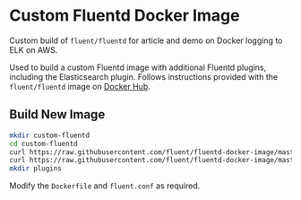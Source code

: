 # Custom Fluentd Docker Image

Custom build of `fluent/fluentd` for article and demo on Docker logging to ELK on AWS.

Used to build a custom Fluentd image with additional Fluentd plugins, including the Elasticsearch plugin. Follows instructions provided with the `fluent/fluentd` image on [Docker Hub](https://hub.docker.com/r/fluent/fluentd/).

## Build New Image

```bash
mkdir custom-fluentd
cd custom-fluentd
curl https://raw.githubusercontent.com/fluent/fluentd-docker-image/master/v0.14/alpine-onbuild/fluent.conf > fluent.conf
curl https://raw.githubusercontent.com/fluent/fluentd-docker-image/master/Dockerfile.sample > Dockerfile
mkdir plugins
```

Modify the `Dockerfile` and `fluent.conf` as required.
